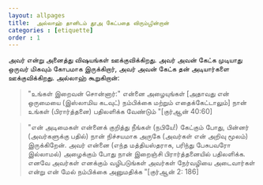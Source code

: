 ```yaml
---
layout: allpages
title:  அல்லாஹ் தானிடம் தூஅ கேட்பதை விரும்பூின்றான்
categories : [etiquette]
order : 1
---
```



அவர் என்று அனைத்து விஷயங்கள் ஊக்குவிக்கிறது. அவர் அவன் கேட்க முடியாது ஒருவர் மிகவும் கோபமாக இருக்கிறார், அவர் அவன் கேட்க தன் அடியார்களை ஊக்குவிக்கிறது. அல்லாஹ் கூறுகிறான்:
<blockquote>"உங்கள் இறைவன் சொன்னார்:" என்னை அழையுங்கள் [அதாவது என் ஒருமையை (இஸ்லாமிய கடவுட்) நம்பிக்கை மற்றும் எதைக்கேட்டாலும்] நான் உங்கள் (பிரார்த்தனை) பதிலளிக்க வேண்டும் "[குர்ஆன் 40:60]</blockquote>
<blockquote>"என் அடிமைகள் என்னைக் குறித்து நீங்கள் (நபியே!) கேட்கும் போது, பின்னர் (அவர்களுக்கு பதில்) நான் நிச்சயமாக அருகே (அவர்கள் என் அறிவு மூலம்) இருக்கிறேன். அவர் என்னை (எந்த மத்தியஸ்தராக, பரிந்து பேசுபவரோ இல்லாமல்) அழைக்கும் போது நான் இறைஞ்சி பிரார்த்தனையில் பதிலளிக்க. எனவே அவர்கள் எனக்கும் வழிபடுங்கள் அவர்கள் நேர்வழியை அடைவார்கள் என்று என் மேல் நம்பிக்கை அனுமதிக்க "[குர்ஆன் 2: 186]</blockquote>